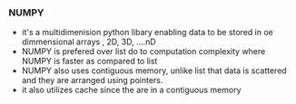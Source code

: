 ### NUMPY
* it's a multidimenision python libary enabling data to be stored in oe dimmensional arrays , 2D, 3D, ....nD
* NUMPY is prefered over list do to computation complexity where NUMPY is faster as compared to list
* NUMPY also uses contiguous memory, unlike list that data is scattered and they are arranged using pointers.
* it also utilizes cache since the are in a contiguous memory

